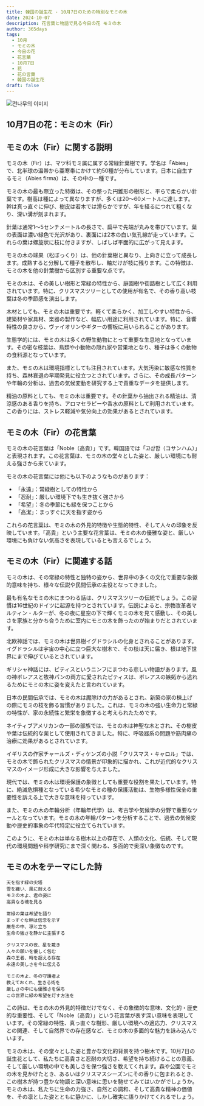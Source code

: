 ```yaml
---
title: 韓国の誕生花 - 10月7日のための特別なモミの木
date: 2024-10-07
description: 花言葉と物語で見る今日の花 モミの木
author: 365days
tags:
  - 10月
  - モミの木
  - 今日の花
  - 花言葉
  - 10月7日
  - 花
  - 花の言葉
  - 韓国の誕生花
draft: false
---
```



![전나무의 이미지](https://cdn.pixabay.com/photo/2017/10/06/16/50/pine-cones-2823765_1280.jpg#center)


## 10月7日の花：モミの木（Fir）

## モミの木（Fir）に関する説明

モミの木（Fir）は、マツ科モミ属に属する常緑針葉樹です。学名は「Abies」で、北半球の温帯から亜寒帯にかけて約50種が分布しています。日本に自生するモミ（Abies firma）は、その中の一種です。

モミの木の最も際立った特徴は、その整った円錐形の樹形と、平らで柔らかい針葉です。樹高は種によって異なりますが、多くは20〜60メートルに達します。幹は真っ直ぐに伸び、樹皮は若木では滑らかですが、年を経るにつれて粗くなり、深い溝が刻まれます。

針葉は通常1〜5センチメートルの長さで、扁平で先端が丸みを帯びています。葉の表面は濃い緑色で光沢があり、裏面には2本の白い気孔線が走っています。これらの葉は螺旋状に枝に付きますが、しばしば平面的に広がって見えます。

モミの木の球果（松ぼっくり）は、他の針葉樹と異なり、上向きに立って成長します。成熟すると分解して種子を散布し、軸だけが枝に残ります。この特徴は、モミの木を他の針葉樹から区別する重要な点です。

モミの木は、その美しい樹形と常緑の特性から、庭園樹や街路樹として広く利用されています。特に、クリスマスツリーとしての使用が有名で、その香り高い枝葉は冬の季節感を演出します。

木材としても、モミの木は重要です。軽くて柔らかく、加工しやすい特性から、建築材や家具材、楽器の製作など、幅広い用途に利用されています。特に、音響特性の良さから、ヴァイオリンやギターの響板に用いられることがあります。

生態学的には、モミの木は多くの野生動物にとって重要な生息地となっています。その密な枝葉は、鳥類や小動物の隠れ家や営巣地となり、種子は多くの動物の食料源となっています。

また、モミの木は環境指標としても注目されています。大気汚染に敏感な性質を持ち、森林衰退の早期発見に役立つとされています。さらに、その成長パターンや年輪の分析は、過去の気候変動を研究する上で貴重なデータを提供します。

精油の原料としても、モミの木は重要です。その針葉から抽出される精油は、清涼感のある香りを持ち、アロマセラピーや香水の原料として利用されています。この香りには、ストレス軽減や気分向上の効果があるとされています。

## モミの木（Fir）の花言葉

モミの木の花言葉は「Noble（高貴）」です。韓国語では「고상함（コサンハム）」と表現されます。この花言葉は、モミの木の堂々とした姿と、厳しい環境にも耐える強さから来ています。

モミの木の花言葉には他にも以下のようなものがあります：

- 「永遠」：常緑樹としての特性から
- 「忍耐」：厳しい環境下でも生き抜く強さから
- 「希望」：冬の季節にも緑を保つことから
- 「高潔」：まっすぐに天を指す姿から

これらの花言葉は、モミの木の外見的特徴や生態的特性、そして人々の印象を反映しています。「高貴」という主要な花言葉は、モミの木の優雅な姿と、厳しい環境にも負けない気高さを表現しているとも言えるでしょう。

## モミの木（Fir）に関連する話

モミの木は、その常緑の特性と独特の姿から、世界中の多くの文化で重要な象徴的意味を持ち、様々な伝説や民間伝承の主役となってきました。

最も有名なモミの木にまつわる話は、クリスマスツリーの伝統でしょう。この習慣は16世紀のドイツに起源を持つとされています。伝説によると、宗教改革者マルティン・ルターが、冬の夜に星空の下で輝くモミの木を見て感動し、その美しさを家族と分かち合うために室内にモミの木を飾ったのが始まりだとされています。

北欧神話では、モミの木は世界樹イグドラシルの化身とされることがあります。イグドラシルは宇宙の中心に立つ巨大な樹木で、その枝は天に届き、根は地下世界にまで伸びているとされています。

ギリシャ神話には、ピティスというニンフにまつわる悲しい物語があります。風の神ボレアスと牧神パンの両方に愛されたピティスは、ボレアスの嫉妬から逃れるためにモミの木に姿を変えたと言われています。

日本の民間伝承では、モミの木は魔除けの力があるとされ、新築の家の棟上げの際にモミの枝を飾る習慣がありました。これは、モミの木の強い生命力と常緑の特性が、家の永続性と繁栄を象徴すると考えられたためです。

ネイティブアメリカンの一部の部族では、モミの木は神聖な木とされ、その樹皮や葉は伝統的な薬として使用されてきました。特に、呼吸器系の問題や筋肉痛の治療に効果があるとされています。

イギリスの作家チャールズ・ディケンズの小説「クリスマス・キャロル」では、モミの木で飾られたクリスマスの情景が印象的に描かれ、これが近代的なクリスマスのイメージ形成に大きな影響を与えました。

現代では、モミの木は環境保護の象徴としても重要な役割を果たしています。特に、絶滅危惧種となっている希少なモミの種の保護活動は、生物多様性保全の重要性を訴える上で大きな意味を持っています。

また、モミの木の年輪分析（年輪年代学）は、考古学や気候学の分野で重要なツールとなっています。モミの木の年輪パターンを分析することで、過去の気候変動や歴史的事象の年代特定に役立てられています。

このように、モミの木は単なる樹木以上の存在で、人類の文化、伝統、そして現代の環境問題や科学研究にまで深く関わる、多面的で奥深い象徴なのです。

## モミの木をテーマにした詩

```
天を指す緑の尖塔
雪を纏い、風に耐える
モミの木よ、君の姿に
高貴なる魂を見る

常緑の葉は希望を語り
まっすぐな幹は信念を示す
厳冬の中、凛と立ち
生命の強さを静かに主張する

クリスマスの夜、星を戴き
人々の願いを優しく包む
森の王者、時を超える存在
永遠の美しさを今に伝える

モミの木よ、冬の守護者よ
教えておくれ、生きる術を
厳しさの中にも優雅さを保ち
この世界に緑の希望を灯す方法を
```

この詩は、モミの木の外見的特徴だけでなく、その象徴的な意味、文化的・歴史的な重要性、そして「Noble（高貴）」という花言葉が表す深い意味を表現しています。その常緑の特性、真っ直ぐな樹形、厳しい環境への適応力、クリスマスとの関連、そして自然界での存在感など、モミの木の多面的な魅力を詠み込んでいます。

モミの木は、その堂々とした姿と豊かな文化的背景を持つ樹木です。10月7日の誕生花として、私たちに高貴さと忍耐の大切さ、希望を持ち続けることの意義、そして厳しい環境の中でも美しさを保つ強さを教えてくれます。森や公園でモミの木を見かけたとき、あるいはクリスマスシーズンにその香りに包まれるとき、この樹木が持つ豊かな物語と深い意味に思いを馳せてみてはいかがでしょうか。モミの木は、私たちに生命の力強さ、自然との調和、そして高貴な精神の価値を、その凛とした姿とともに静かに、しかし確実に語りかけてくれるでしょう。